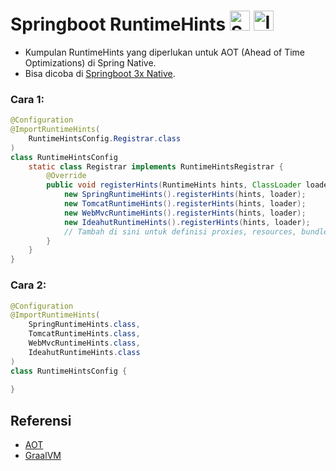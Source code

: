 # Springboot RuntimeHints <img height="32" src="https://avatars.githubusercontent.com/u/317776?s=48&v=4" alt="Spring"> <img height="32" src="https://raw.githubusercontent.com/ideahut-apps-team/ideahut-springboot-docs/main/docs/images/logo.png" alt="Ideahut">

- Kumpulan RuntimeHints yang diperlukan untuk AOT (Ahead of Time Optimizations) di Spring Native.
- Bisa dicoba di [Springboot 3x Native](https://github.com/thomson470/ideahut-springboot-3x-template-native).

### Cara 1:
``` java
@Configuration
@ImportRuntimeHints(
	RuntimeHintsConfig.Registrar.class
)
class RuntimeHintsConfig 
	static class Registrar implements RuntimeHintsRegistrar {
		@Override
		public void registerHints(RuntimeHints hints, ClassLoader loader) {
			new SpringRuntimeHints().registerHints(hints, loader);
			new TomcatRuntimeHints().registerHints(hints, loader);
			new WebMvcRuntimeHints().registerHints(hints, loader);
			new IdeahutRuntimeHints().registerHints(hints, loader);
			// Tambah di sini untuk definisi proxies, resources, bundles, & reflections yang diperlukan aplikasi.
		}
	}
}
```

### Cara 2:
``` java
@Configuration
@ImportRuntimeHints(
	SpringRuntimeHints.class,
	TomcatRuntimeHints.class,
	WebMvcRuntimeHints.class,
	IdeahutRuntimeHints.class
)
class RuntimeHintsConfig {
	
}
```

## Referensi
- [AOT](https://docs.spring.io/spring-framework/reference/core/aot.html)
- [GraalVM](https://docs.spring.io/spring-boot/docs/current/reference/html/native-image.html)


